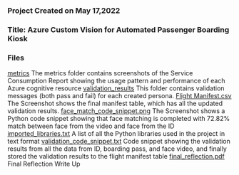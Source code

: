 ### Project Created on May 17,2022


### Title: Azure Custom Vision for Automated Passenger Boarding Kiosk


### Files

[metrics](metrics) The metrics folder contains screenshots of the Service Consumption Report showing the usage pattern and performance of each Azure cognitive resource
[validation_results](validation_results) This folder contains validation messages (both pass and fail) for each created persona.
[Flight Manifest.csv](Flight_Manifest.csv) The Screenshot shows the final manifest table, which has all the updated validation results.
[face_match_code_snippet.png](face_match_code_snippet.png) The Screenshot shows a Python code snippet showing that face matching is completed with 72.82% match between face from the video and face from the ID
[imported_libraries.txt](imported_libraries.txt) A list of all the Python libraries used in the project in text format
[validation_code_snippet.txt](validation_code_snippet.txt) Code snippet showing the validation results from all the data from ID, boarding pass, and face video, and finally stored the validation results to the flight manifest table
[final_reflection.pdf](final_reflection.pdf) Final Reflection Write Up